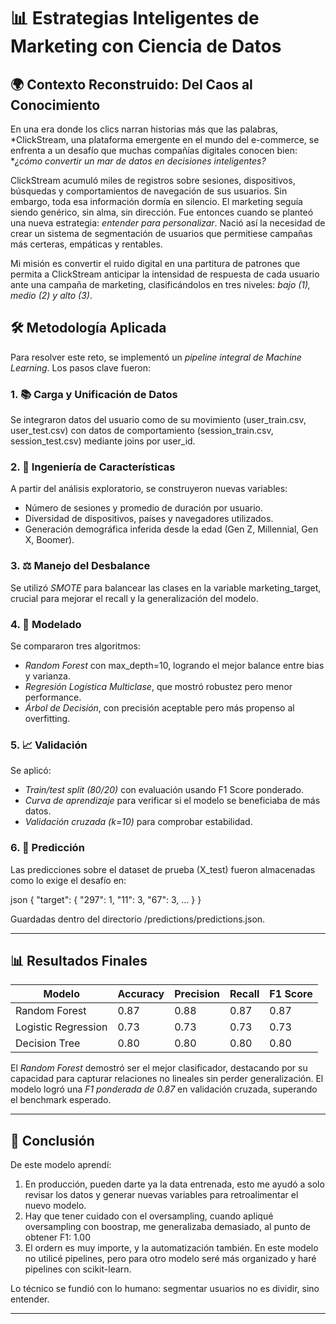 # 📊 Estrategias Inteligentes de Marketing con Ciencia de Datos

## 🌍 Contexto Reconstruido: Del Caos al Conocimiento

En una era donde los clics narran historias más que las palabras, *ClickStream, una plataforma emergente en el mundo del e-commerce, se enfrenta a un desafío que muchas compañías digitales conocen bien: **¿cómo convertir un mar de datos en decisiones inteligentes?*

ClickStream acumuló miles de registros sobre sesiones, dispositivos, búsquedas y comportamientos de navegación de sus usuarios. Sin embargo, toda esa información dormía en silencio. El marketing seguía siendo genérico, sin alma, sin dirección. Fue entonces cuando se planteó una nueva estrategia: *entender para personalizar*. Nació así la necesidad de crear un sistema de segmentación de usuarios que permitiese campañas más certeras, empáticas y rentables.

Mi misión es convertir el ruido digital en una partitura de patrones que permita a ClickStream anticipar la intensidad de respuesta de cada usuario ante una campaña de marketing, clasificándolos en tres niveles: *bajo (1), medio (2) y alto (3)*.


## 🛠 Metodología Aplicada

Para resolver este reto, se implementó un *pipeline integral de Machine Learning*. Los pasos clave fueron:

### 1. 📚 Carga y Unificación de Datos

Se integraron datos del usuario como de su movimiento (user_train.csv, user_test.csv) con datos de comportamiento (session_train.csv, session_test.csv) mediante joins por user_id.

### 2. 🧪 Ingeniería de Características

A partir del análisis exploratorio, se construyeron nuevas variables:

* Número de sesiones y promedio de duración por usuario.
* Diversidad de dispositivos, países y navegadores utilizados.
* Generación demográfica inferida desde la edad (Gen Z, Millennial, Gen X, Boomer).

### 3. ⚖ Manejo del Desbalance

Se utilizó *SMOTE* para balancear las clases en la variable marketing_target, crucial para mejorar el recall y la generalización del modelo.

### 4. 🤖 Modelado

Se compararon tres algoritmos:

* *Random Forest* con max_depth=10, logrando el mejor balance entre bias y varianza.
* *Regresión Logística Multiclase*, que mostró robustez pero menor performance.
* *Árbol de Decisión*, con precisión aceptable pero más propenso al overfitting.

### 5. 📈 Validación

Se aplicó:

* *Train/test split (80/20)* con evaluación usando F1 Score ponderado.
* *Curva de aprendizaje* para verificar si el modelo se beneficiaba de más datos.
* *Validación cruzada (k=10)* para comprobar estabilidad.

### 6. 🧮 Predicción

Las predicciones sobre el dataset de prueba (X_test) fueron almacenadas como lo exige el desafío en:

json
{
  "target": {
    "297": 1,
    "11": 3,
    "67": 3,
    ...
  }
}


Guardadas dentro del directorio /predictions/predictions.json.

---

## 📊 Resultados Finales

| Modelo              | Accuracy | Precision | Recall | F1 Score |
| ------------------- | -------- | --------- | ------ | -------- |
| Random Forest       | 0.87     | 0.88      | 0.87   | 0.87     |
| Logistic Regression | 0.73     | 0.73      | 0.73   |  0.73    |
| Decision Tree       | 0.80     | 0.80      | 0.80   | 0.80     |

El *Random Forest* demostró ser el mejor clasificador, destacando por su capacidad para capturar relaciones no lineales sin perder generalización. El modelo logró una *F1 ponderada de 0.87* en validación cruzada, superando el benchmark esperado.

---

## 🧭 Conclusión

De este modelo aprendí:
1. En producción, pueden darte ya la data entrenada, esto me ayudó a solo revisar los datos y generar nuevas variables para retroalimentar el nuevo modelo.
2. Hay que tener cuidado con el oversampling, cuando apliqué oversampling con boostrap, me generalizaba demasiado, al punto de obtener F1: 1.00
3. El ordern es muy importe, y la automatización también. En este modelo no utilicé pipelines, pero para otro modelo seré más organizado y haré pipelines con scikit-learn.

Lo técnico se fundió con lo humano: segmentar usuarios no es dividir, sino entender. 

---

